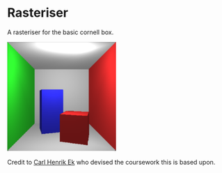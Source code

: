 # Rasteriser

A rasteriser for the basic cornell box.

<img src=Images/cornell_box.png width="250" height="250" />

Credit to [Carl Henrik Ek](https://github.com/carlhenrikek/COMS30115) who devised the coursework this is based upon.
